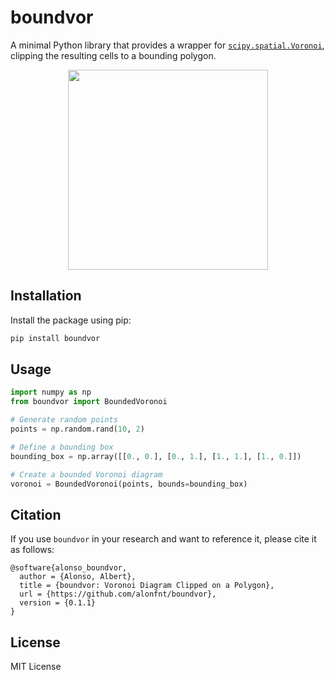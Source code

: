 # boundvor
A minimal Python library that provides a wrapper for [`scipy.spatial.Voronoi`](https://docs.scipy.org/doc/scipy/reference/generated/scipy.spatial.Voronoi.html), clipping the resulting cells to a bounding polygon.

<p align="center">
  <img src="https://github.com/user-attachments/assets/6c585fbf-d893-4cb1-8f7d-d59c56f3b0e2" height="320" width="320"/>
</p>

## Installation
Install the package using pip:

```bash
pip install boundvor
```

## Usage

```python
import numpy as np
from boundvor import BoundedVoronoi

# Generate random points
points = np.random.rand(10, 2)

# Define a bounding box
bounding_box = np.array([[0., 0.], [0., 1.], [1., 1.], [1., 0.]])

# Create a bounded Voronoi diagram
voronoi = BoundedVoronoi(points, bounds=bounding_box)
```

## Citation
If you use `boundvor` in your research and want to reference it, please cite it as follows:
```
@software{alonso_boundvor,
  author = {Alonso, Albert},
  title = {boundvor: Voronoi Diagram Clipped on a Polygon},
  url = {https://github.com/alonfnt/boundvor},
  version = {0.1.1}
}
```

## License
MIT License

